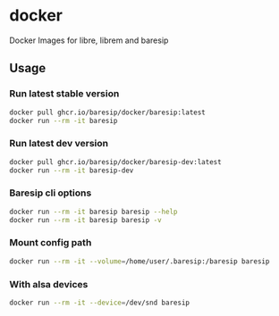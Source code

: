 # docker

Docker Images for libre, librem and baresip

## Usage 

### Run latest stable version
```bash
docker pull ghcr.io/baresip/docker/baresip:latest
docker run --rm -it baresip
```

### Run latest dev version
```bash
docker pull ghcr.io/baresip/docker/baresip-dev:latest
docker run --rm -it baresip-dev
```

### Baresip cli options
```bash
docker run --rm -it baresip baresip --help
docker run --rm -it baresip baresip -v
```

### Mount config path
```bash
docker run --rm -it --volume=/home/user/.baresip:/baresip baresip
```

### With alsa devices

```bash
docker run --rm -it --device=/dev/snd baresip
```
